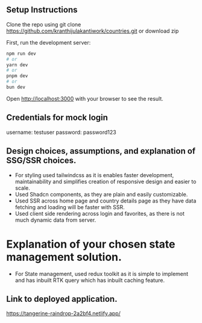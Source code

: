 ## Setup Instructions

Clone the repo using git clone https://github.com/kranthijulakantiwork/countries.git or download zip

First, run the development server:

```bash
npm run dev
# or
yarn dev
# or
pnpm dev
# or
bun dev
```

Open [http://localhost:3000](http://localhost:3000) with your browser to see the result.

## Credentials for mock login

username: testuser
password: password123

## Design choices, assumptions, and explanation of SSG/SSR choices.

- For styling used tailwindcss as it is enables faster development, maintainability and simplifies creation of responsive design and easier to scale.
- Used Shadcn components, as they are plain and easily customizable.
- Used SSR across home page and country details page as they have data fetching and loading will be faster with SSR.
- Used client side rendering across login and favorites, as there is not much dynamic data from server.

# Explanation of your chosen state management solution.

- For State management, used redux toolkit as it is simple to implement and has inbuilt RTK query which has inbuilt caching feature.

## Link to deployed application.

https://tangerine-raindrop-2a2bf4.netlify.app/
